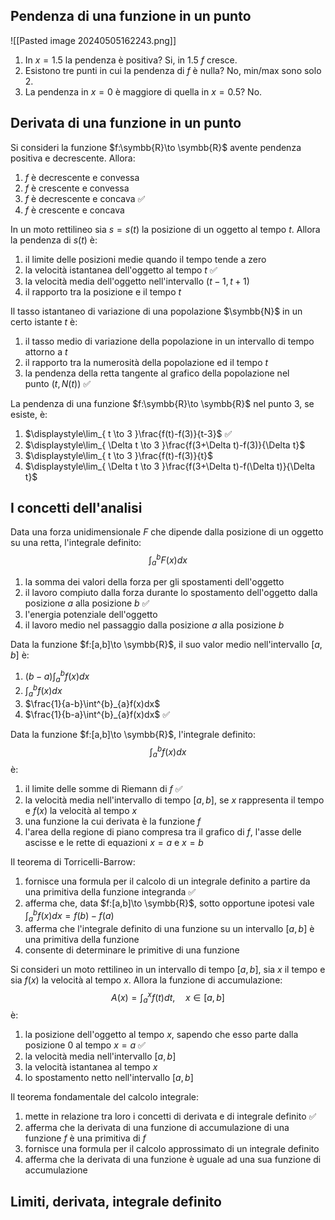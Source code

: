 ## Pendenza di una funzione in un punto
![[Pasted image 20240505162243.png]]
1. In $x=1.5$ la pendenza è positiva? Si, in $1.5$ $f$ cresce.
2. Esistono tre punti in cui la pendenza di $f$ è nulla? No, min/max sono solo $2$.
3. La pendenza in $x=0$ è maggiore di quella in $x=0.5$? No.
## Derivata di una funzione in un punto
Si consideri la funzione $f:\symbb{R}\to \symbb{R}$ avente pendenza positiva e decrescente. Allora:
1. $f$ è decrescente e convessa
2. $f$ è crescente e convessa
3. $f$ è decrescente e concava ✅
4. $f$ è crescente e concava

In un moto rettilineo sia $s=s(t)$ la posizione di un oggetto al tempo $t$. Allora la pendenza di $s(t)$ è:
1. il limite delle posizioni medie quando il tempo tende a zero
2. la velocità istantanea dell'oggetto al tempo $t$ ✅
3. la velocità media dell'oggetto nell'intervallo $(t-1,t+1)$
4. il rapporto tra la posizione e il tempo $t$

Il tasso istantaneo di variazione di una popolazione $\symbb{N}$ in un certo istante $t$ è:
1. il tasso medio di variazione della popolazione in un intervallo di tempo attorno a $t$
2. il rapporto tra la numerosità della popolazione ed il tempo $t$
3. la pendenza della retta tangente al grafico della popolazione nel punto $(t,N(t))$ ✅

La pendenza di una funzione $f:\symbb{R}\to \symbb{R}$ nel punto $3$, se esiste, è:
1. $\displaystyle\lim_{ t \to 3 }\frac{f(t)-f(3)}{t-3}$ ✅
2. $\displaystyle\lim_{ \Delta t \to 3 }\frac{f(3+\Delta t)-f(3)}{\Delta t}$
3. $\displaystyle\lim_{ t \to 3 }\frac{f(t)-f(3)}{t}$
4. $\displaystyle\lim_{ \Delta t \to 3 }\frac{f(3+\Delta t)-f(\Delta t)}{\Delta t}$

## I concetti dell'analisi
Data una forza unidimensionale $F$ che dipende dalla posizione di un oggetto su una retta, l'integrale definito:
$$\int^{b}_{a}F(x)dx$$
1. la somma dei valori della forza per gli spostamenti dell'oggetto
2. il lavoro compiuto dalla forza durante lo spostamento dell'oggetto dalla posizione $a$ alla posizione $b$ ✅
3. l'energia potenziale dell'oggetto
4. il lavoro medio nel passaggio dalla posizione $a$ alla posizione $b$

Data la funzione $f:[a,b]\to \symbb{R}$, il suo valor medio nell'intervallo $[a,b]$ è:
1. $(b-a)\int^{b}_{a}f(x)dx$
2. $\int^{b}_{a}f(x)dx$
3. $\frac{1}{a-b}\int^{b}_{a}f(x)dx$
4. $\frac{1}{b-a}\int^{b}_{a}f(x)dx$ ✅

Data la funzione $f:[a,b]\to \symbb{R}$, l'integrale definito:
$$\int^{b}_{a}f(x)dx$$
è:
1. il limite delle somme di Riemann di $f$ ✅
2. la velocità media nell'intervallo di tempo $[a,b]$, se $x$ rappresenta il tempo e $f(x)$ la velocità al tempo $x$
3. una funzione la cui derivata è la funzione $f$
4. l'area della regione di piano compresa tra il grafico di $f$, l'asse delle ascisse e le rette di equazioni $x=a$ e $x=b$

Il teorema di Torricelli-Barrow:
1. fornisce una formula per il calcolo di un integrale definito a partire da una primitiva della funzione integranda ✅
2. afferma che, data $f:[a,b]\to \symbb{R}$, sotto opportune ipotesi vale $\int^{b}_{a}f(x)dx=f(b)-f(a)$
3. afferma che l'integrale definito di una funzione su un intervallo $[a,b]$ è una primitiva della funzione
4. consente di determinare le primitive di una funzione

Si consideri un moto rettilineo in un intervallo di tempo $[a,b]$, sia $x$ il tempo e sia $f(x)$ la velocità al tempo $x$. Allora la funzione di accumulazione:
$$A(x)=\int^{x}_{a}f(t)dt, \quad x \in[a,b]$$
è:
1. la posizione dell'oggetto al tempo $x$, sapendo che esso parte dalla posizione $0$ al tempo $x=a$ ✅
2. la velocità media nell'intervallo $[a,b]$
3. la velocità istantanea al tempo $x$
4. lo spostamento netto nell'intervallo $[a,b]$

Il teorema fondamentale del calcolo integrale:
1. mette in relazione tra loro i concetti di derivata e di integrale definito ✅
2. afferma che la derivata di una funzione di accumulazione di una funzione $f$ è una primitiva di $f$
3. fornisce una formula per il calcolo approssimato di un integrale definito
4. afferma che la derivata di una funzione è uguale ad una sua funzione di accumulazione
## Limiti, derivata, integrale definito








